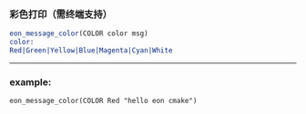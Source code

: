 ###  彩色打印（需终端支持）
```cmake
eon_message_color(COLOR color msg)
color:
Red|Green|Yellow|Blue|Magenta|Cyan|White
```
---
### example:
```
eon_message_color(COLOR Red "hello eon cmake")
```